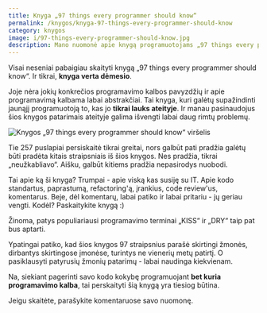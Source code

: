 ```yaml
---
title: Knyga „97 things every programmer should know“
permalink: /knygos/knyga-97-things-every-programmer-should-know
category: knygos
image: i/97-things-every-programmer-should-know.jpg
description: Mano nuomonė apie knygą programuotojams „97 things every programmer should know“
---
```


Visai neseniai pabaigiau skaityti knygą „97 things every programmer should know“. Ir tikrai, **knyga verta dėmesio**.

Joje nėra jokių konkrečios programavimo kalbos pavyzdžių ir apie programavimą kalbama labai abstrakčiai. Tai knyga, kuri galėtų supažindinti jaunąjį programuotoją to, kas jo **tikrai lauks ateityje**. Ir manau pasinaudojus šios knygos patarimais ateityje galima išvengti labai daug rimtų problemų.

![Knygos „97 things every programmer should know“ viršelis](/i/97-things-every-programmer-should-know.jpg)

Tie 257 puslapiai persiskaitė tikrai greitai, nors galbūt pati pradžia galėtų būti pradėta kitais straipsniais iš šios knygos. Nes pradžia, tikrai „neužkabliavo“. Aišku, galbūt kitiems pradžia nepasirodys nuobodi.

Tai apie ką ši knyga? Trumpai - apie viską kas susiję su IT. Apie kodo standartus, paprastumą, refactoring'ą, įrankius, code review'us, komentarus. Beje, dėl komentarų, labai patiko ir labai pritariu - jų geriau vengti. Kodėl? Paskaitykite knygą :)

Žinoma, patys populiariausi programavimo terminai „KISS“ ir „DRY“ taip pat bus aptarti.

Ypatingai patiko, kad šios knygos 97 straipsnius parašė skirtingi žmonės, dirbantys skirtingose įmonėse, turintys ne vienerių metų patirtį. O pasiklausyti patyrusių žmonių patarimų - labai naudinga kiekvienam.

Na, siekiant pagerinti savo kodo kokybę programuojant **bet kuria programavimo kalba**, tai perskaityti šią knygą yra tiesiog būtina.

Jeigu skaitėte, parašykite komentaruose savo nuomonę.
